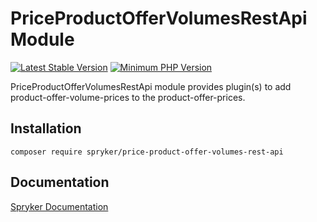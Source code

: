 # PriceProductOfferVolumesRestApi Module
[![Latest Stable Version](https://poser.pugx.org/spryker/price-product-offer-volumes-rest-api/v/stable.svg)](https://packagist.org/packages/spryker/price-product-offer-volumes-rest-api)
[![Minimum PHP Version](https://img.shields.io/badge/php-%3E%3D%208.0-8892BF.svg)](https://php.net/)

PriceProductOfferVolumesRestApi module provides plugin(s) to add product-offer-volume-prices to the product-offer-prices.

## Installation

```
composer require spryker/price-product-offer-volumes-rest-api
```

## Documentation

[Spryker Documentation](https://docs.spryker.com)
